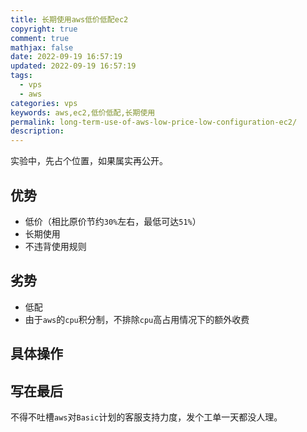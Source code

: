 ```yaml
---
title: 长期使用aws低价低配ec2
copyright: true
comment: true
mathjax: false
date: 2022-09-19 16:57:19
updated: 2022-09-19 16:57:19
tags:
  - vps
  - aws
categories: vps
keywords: aws,ec2,低价低配,长期使用
permalink: long-term-use-of-aws-low-price-low-configuration-ec2/
description:
---
```

实验中，先占个位置，如果属实再公开。

<!--more-->
## 优势

- 低价（相比原价节约`30%`左右，最低可达`51%`）
- 长期使用
- 不违背使用规则

## 劣势

- 低配
- 由于`aws`的`cpu`积分制，不排除`cpu`高占用情况下的额外收费

## 具体操作

## 写在最后

不得不吐槽`aws`对`Basic`计划的客服支持力度，发个工单一天都没人理。
